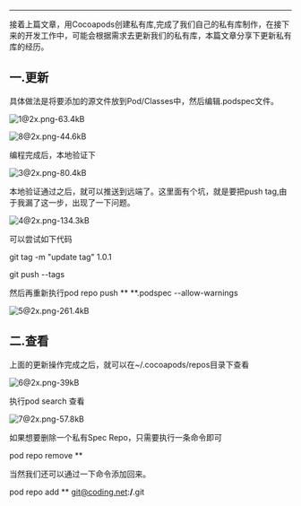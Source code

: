 



---

接着上篇文章，用Cocoapods创建私有库,完成了我们自己的私有库制作，在接下来的开发工作中，可能会根据需求去更新我们的私有库，本篇文章分享下更新私有库的经历。

## 一.更新 ##

具体做法是将要添加的源文件放到Pod/Classes中，然后编辑.podspec文件。

![1@2x.png-63.4kB][1]


![8@2x.png-44.6kB][2]

编程完成后，本地验证下

![3@2x.png-80.4kB][3]

本地验证通过之后，就可以推送到远端了。这里面有个坑，就是要把push tag,由于我漏了这一步，出现了一下问题。

![4@2x.png-134.3kB][4]

可以尝试如下代码

git tag -m "update tag" 1.0.1

git push --tags 

然后再重新执行pod repo push ** **.podspec --allow-warnings

![5@2x.png-261.4kB][5]

## 二.查看 ##

上面的更新操作完成之后，就可以在~/.cocoapods/repos目录下查看

![6@2x.png-39kB][6]

执行pod search 查看

![7@2x.png-57.8kB][7]

如果想要删除一个私有Spec Repo，只需要执行一条命令即可

pod repo remove **

当然我们还可以通过一下命令添加回来。

pod repo add ** git@coding.net:**/**.git



  [1]: http://static.zybuluo.com/stevenlfg/4l9vywh1r0p5edsdb0ok7rzh/1@2x.png
  [2]: http://static.zybuluo.com/stevenlfg/btctktd27do1y1fs2nbx3ef0/8@2x.png
  [3]: http://static.zybuluo.com/stevenlfg/d3e2copthpjog84duo1aw0yq/3@2x.png
  [4]: http://static.zybuluo.com/stevenlfg/tfhm97de70wjg0jmzesceqsx/4@2x.png
  [5]: http://static.zybuluo.com/stevenlfg/ji43jcgs62gejrrr909a1soj/5@2x.png
  [6]: http://static.zybuluo.com/stevenlfg/s9neo1oj6t6gf3ngh7851pgu/6@2x.png
  [7]: http://static.zybuluo.com/stevenlfg/ic3a08v516u570kbiwymyl7t/7@2x.png
